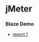 # jMeter
<h3>Blaze Demo</h3>
<ul>
  <li><a href="https://blaze-demo-report1.netlify.app" target="_blank">report 1 </a></li>
</ul>
